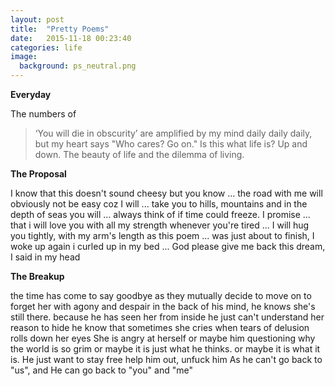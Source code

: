 ```yaml
---
layout: post
title:  "Pretty Poems"
date:   2015-11-18 00:23:40
categories: life
image:
  background: ps_neutral.png
---
```


**Everyday**

The numbers of

>‘You will die in obscurity’ 
>are amplified by my mind 
>daily daily daily, 
>but my heart says 
>"Who cares? Go on." 
>Is this what life is? 
>Up 
>and 
>down. 
>The beauty of life 
>and 
>the dilemma of living. 



**The Proposal**

I know that this doesn't sound cheesy
but you know ...
the road with me will obviously not be easy
coz I will ...
take you to hills, mountains and in the depth of seas
you will ...
always think of if time could freeze.
I promise ...
that i will love you with all my strength
whenever you're tired ...
I will hug you tightly, with my arm's length
as this poem ...
was just about to finish, I woke up
again i curled up in my bed ...
God please give me back this dream, I said in my head



**The Breakup**

the time has come to say goodbye
as they mutually decide to move on
to forget her with agony and despair
in the back of his mind, he knows she's still there.
because he has seen her from inside
he just can't understand her reason to hide 
he know that sometimes she cries
when tears of delusion rolls down her eyes
She is angry at herself or maybe him
questioning why the world is so grim
or maybe it is just what he thinks.
or maybe it is what it is.
He just want to stay free
help him out, unfuck him
As he can't go back to "us", and 
He can go back to "you" and "me"
